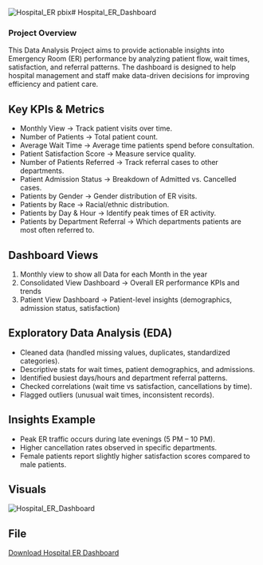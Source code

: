 ![Hospital_ER pbix](https://github.com/user-attachments/assets/a71da8ce-10f5-4348-b636-7b552393c711)# Hospital_ER_Dashboard
### Project Overview
This Data Analysis Project aims to provide actionable insights into Emergency Room (ER) performance by analyzing patient flow, wait times, satisfaction, and referral patterns. The dashboard is designed to help hospital management and staff make data-driven decisions for improving efficiency and patient care.

## Key KPIs & Metrics
- Monthly View → Track patient visits over time.
- Number of Patients → Total patient count.
- Average Wait Time → Average time patients spend before consultation.
- Patient Satisfaction Score → Measure service quality.
- Number of Patients Referred → Track referral cases to other departments.
- Patient Admission Status → Breakdown of Admitted vs. Cancelled cases.
- Patients by Gender → Gender distribution of ER visits.
- Patients by Race → Racial/ethnic distribution.
- Patients by Day & Hour → Identify peak times of ER activity.
- Patients by Department Referral → Which departments patients are most often referred to.
## Dashboard Views
1. Monthly view to show all Data for each Month in the year
2. Consolidated View Dashboard → Overall ER performance KPIs and trends
3. Patient View Dashboard → Patient-level insights (demographics, admission status, satisfaction)

## Exploratory Data Analysis (EDA)
- Cleaned data (handled missing values, duplicates, standardized categories).
- Descriptive stats for wait times, patient demographics, and admissions.
- Identified busiest days/hours and department referral patterns.
- Checked correlations (wait time vs satisfaction, cancellations by time).
- Flagged outliers (unusual wait times, inconsistent records).

## Insights Example
- Peak ER traffic occurs during late evenings (5 PM – 10 PM).
- Higher cancellation rates observed in specific departments.
- Female patients report slightly higher satisfaction scores compared to male patients.

## Visuals
![Hospital_ER_Dashboard](./Hospital_ER.GIF)
## File
[Download Hospital ER Dashboard](./Hospital_ER_Dashboard.pbix)

